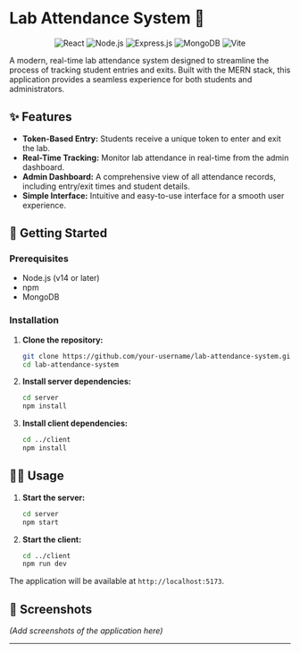 ﻿# Lab Attendance System 🧪

<p align="center">
  <img src="https://img.shields.io/badge/React-20232A?style=for-the-badge&logo=react&logoColor=61DAFB" alt="React"/>
  <img src="https://img.shields.io/badge/Node.js-339933?style=for-the-badge&logo=nodedotjs&logoColor=white" alt="Node.js"/>
  <img src="https://img.shields.io/badge/Express.js-000000?style=for-the-badge&logo=express&logoColor=white" alt="Express.js"/>
  <img src="https://img.shields.io/badge/MongoDB-4EA94B?style=for-the-badge&logo=mongodb&logoColor=white" alt="MongoDB"/>
  <img src="https://img.shields.io/badge/Vite-646CFF?style=for-the-badge&logo=vite&logoColor=white" alt="Vite"/>
</p>

A modern, real-time lab attendance system designed to streamline the process of tracking student entries and exits. Built with the MERN stack, this application provides a seamless experience for both students and administrators.

## ✨ Features

-   **Token-Based Entry:** Students receive a unique token to enter and exit the lab.
-   **Real-Time Tracking:** Monitor lab attendance in real-time from the admin dashboard.
-   **Admin Dashboard:** A comprehensive view of all attendance records, including entry/exit times and student details.
-   **Simple Interface:** Intuitive and easy-to-use interface for a smooth user experience.

## 🚀 Getting Started

### Prerequisites

-   Node.js (v14 or later)
-   npm
-   MongoDB

### Installation

1.  **Clone the repository:**
    ```sh
    git clone https://github.com/your-username/lab-attendance-system.git
    cd lab-attendance-system
    ```

2.  **Install server dependencies:**
    ```sh
    cd server
    npm install
    ```

3.  **Install client dependencies:**
    ```sh
    cd ../client
    npm install
    ```

## 🏃‍♀️ Usage

1.  **Start the server:**
    ```sh
    cd server
    npm start
    ```

2.  **Start the client:**
    ```sh
    cd ../client
    npm run dev
    ```

The application will be available at `http://localhost:5173`.

## 📸 Screenshots

*(Add screenshots of the application here)*

---

